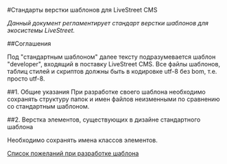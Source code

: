 ﻿#Стандарты верстки шаблонов для LiveStreet CMS

*Данный документ регламентирует стандарт верстки шаблонов для экосистемы LiveStreet.*

##Соглашения

Под "стандартным шаблоном" далее тексту подразумевается шаблон "developer", входящий в поставку LiveStreet CMS. Все файлы шаблонов, таблиц стилей и скриптов должны быть в кодировке utf-8 без bom, т.е. просто utf-8.

##1. Общие указания
При разработке своего шаблона необходимо сохранять структуру папок и имен файлов неизменными по сравнению со стандартным шаблоном.

##2. Верстка элементов, существующих в дизайне стандартного шаблона

Необходимо сохранять имена классов элементов.

[Список пожеланий при разработке шаблона](http://livestreet.ru/blog/themes/8893.html#comments)